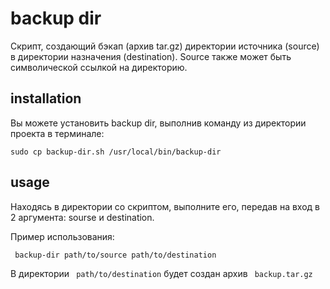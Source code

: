 # backup dir

Скрипт, создающий бэкап (архив tar.gz) директории источника (source) в директории назначения (destination).
Source также может быть символической ссылкой на директорию.

## installation

Вы можете установить backup dir, выполнив команду из директории проекта в терминале:

<code>sudo cp backup-dir.sh /usr/local/bin/backup-dir </code>

## usage

Находясь в директории со скриптом, выполните его, передав на вход в 2 аргумента: sourse и destination.


Пример использования:

<code> backup-dir path/to/source path/to/destination </code>

В директории <code> path/to/destination</code> будет создан архив <code> backup.tar.gz </code>
